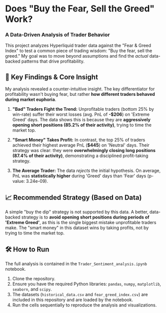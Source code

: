 # Does "Buy the Fear, Sell the Greed" Work?
### A Data-Driven Analysis of Trader Behavior

This project analyzes Hyperliquid trader data against the "Fear & Greed Index" to test a common piece of trading wisdom: "Buy the fear, sell the greed." My goal was to move beyond assumptions and find the *actual* data-backed patterns that drive profitability.

## 🚀 Key Findings & Core Insight

My analysis revealed a counter-intuitive insight. The key differentiator for profitability wasn't buying fear, but rather **how different traders behaved during market euphoria**.

1.  **"Bad" Traders Fight the Trend:** Unprofitable traders (bottom 25% by win-rate) suffer their worst losses (avg. PnL of **-$206**) on 'Extreme Greed' days. The data shows this is because they are **aggressively opening short positions (85.2% of their activity)**, trying to time the market top.

2.  **"Smart Money" Takes Profit:** In contrast, the top 25% of traders achieved their highest average PnL (**$445**) on 'Neutral' days. Their strategy was clear: they were **overwhelmingly closing long positions (87.4% of their activity)**, demonstrating a disciplined profit-taking strategy.

3.  **The Average Trader:** The data *rejects* the initial hypothesis. On average, PnL was **statistically higher** during 'Greed' days than 'Fear' days (p-value: 3.24e-09).

## 📈 Recommended Strategy (Based on Data)

A simple "buy the dip" strategy is not supported by this data. A better, data-backed strategy is to **avoid opening short positions during periods of 'Extreme Greed'**, as this is the single biggest mistake unprofitable traders make. The "smart money" in this dataset wins by taking profits, not by trying to time the market top.

## 🛠️ How to Run

The full analysis is contained in the `Trader_Sentiment_analysis.ipynb` notebook.

1.  Clone the repository.
2.  Ensure you have the required Python libraries: `pandas`, `numpy`, `matplotlib`, `seaborn`, and `scipy`.
3.  The datasets (`historical_data.csv` and `fear_greed_index.csv`) are included in this repository and are loaded by the notebook.
4.  Run the cells sequentially to reproduce the analysis and visualizations.

